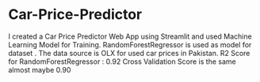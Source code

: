 # Car-Price-Predictor
I created a Car Price Predictor Web App using Streamlit and used Machine Learning Model for Training. RandomForestRegressor is used as model for dataset . The data source is OLX for used car prices in Pakistan. 
R2 Score for RandomForestRegressor : 0.92
Cross Validation Score is the same almost maybe 0.90
